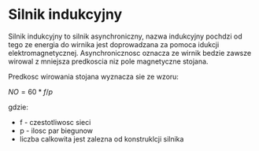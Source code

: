 # Silnik indukcyjny

Silnik indukcyjny to silnik asynchroniczny, nazwa indukcyjny pochdzi od tego ze energia do wirnika jest doprowadzana za pomoca idukcji elektromagnetycznej.
Asynchronicznosc oznacza ze wirnik bedzie zawsze wirowal z mniejsza predkoscia niz pole magnetyczne stojana.

Predkosc wirowania stojana wyznacza sie ze wzoru:

 $NO = 60 * f / p$

gdzie:
 - f - czestotliwosc sieci
 - p - ilosc par biegunow
 - liczba calkowita jest zalezna od konstruklcji silnika
